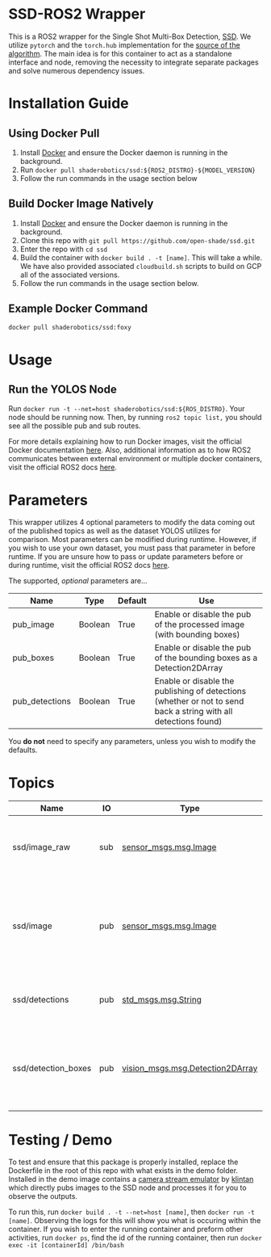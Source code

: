 # SSD-ROS2 Wrapper

This is a ROS2 wrapper for the Single Shot Multi-Box Detection, [SSD](https://github.com/amdegroot/ssd.pytorch). We utilize `pytorch` and the `torch.hub` implementation for the [source of the algorithm](https://pytorch.org/hub/nvidia_deeplearningexamples_ssd/). The main idea is for this container to act as a standalone interface and node, removing the necessity to integrate separate packages and solve numerous dependency issues.

# Installation Guide


## Using Docker Pull
1. Install [Docker](https://www.docker.com/) and ensure the Docker daemon is running in the background.
2. Run ```docker pull shaderobotics/ssd:${ROS2_DISTRO}-${MODEL_VERSION}```
3. Follow the run commands in the usage section below

## Build Docker Image Natively
1. Install [Docker](https://www.docker.com/) and ensure the Docker daemon is running in the background.
2. Clone this repo with ```git pull https://github.com/open-shade/ssd.git```
3. Enter the repo with ```cd ssd```
4. Build the container with ```docker build . -t [name]```. This will take a while. We have also provided associated `cloudbuild.sh` scripts to build on GCP all of the associated versions.
5. Follow the run commands in the usage section below.

## Example Docker Command

```bash
docker pull shaderobotics/ssd:foxy
```

# Usage
## Run the YOLOS Node 
Run ```docker run -t --net=host shaderobotics/ssd:${ROS_DISTRO}```. Your node should be running now. Then, by running ```ros2 topic list,``` you should see all the possible pub and sub routes.

For more details explaining how to run Docker images, visit the official Docker documentation [here](https://docs.docker.com/engine/reference/run/). Also, additional information as to how ROS2 communicates between external environment or multiple docker containers, visit the official ROS2 docs [here](https://docs.ros.org/en/foxy/How-To-Guides/Run-2-nodes-in-single-or-separate-docker-containers.html#). 

# Parameters
This wrapper utilizes 4 optional parameters to modify the data coming out of the published topics as well as the dataset YOLOS utilizes for comparison. Most parameters can be modified during runtime. However, if you wish to use your own dataset, you must pass that parameter in before runtime. If you are unsure how to pass or update parameters before or during runtime, visit the official ROS2 docs [here](https://docs.ros.org/en/foxy/Concepts/About-ROS-2-Parameters.html?highlight=parameters#setting-initial-parameter-values-when-running-a-node).

The supported, *optional* parameters are...

| Name        | Type    | Default | Use                                                                 |
|-------------|---------|---------|---------------------------------------------------------------------|
| pub_image   | Boolean | True   | Enable or disable the pub of the processed image (with bounding boxes)                |
| pub_boxes    | Boolean | True   | Enable or disable the pub of the bounding boxes as a Detection2DArray           |
| pub_detections   | Boolean | True    | Enable or disable the publishing of detections (whether or not to send back a string with all detections found)   |    

You __do not__ need to specify any parameters, unless you wish to modify the defaults.

# Topics

| Name                   | IO  | Type                             | Use                                                               |
|------------------------|-----|----------------------------------|-------------------------------------------------------------------|
| ssd/image_raw       | sub | [sensor_msgs.msg.Image](http://docs.ros.org/en/noetic/api/sensor_msgs/html/msg/Image.html)            | Takes the raw camera output to be processed                       |
 | ssd/image           | pub | [sensor_msgs.msg.Image](http://docs.ros.org/en/noetic/api/sensor_msgs/html/msg/Image.html)            | Outputs the processed image with bounding boxes drawn on the image |
| ssd/detections            | pub | [std_msgs.msg.String](http://docs.ros.org/en/api/std_msgs/html/msg/String.html)              | Outputs all detected classes in the image |
| ssd/detection_boxes | pub | [vision_msgs.msg.Detection2DArray](http://docs.ros.org/en/lunar/api/vision_msgs/html/msg/Detection2DArray.html) | Outputs the detected bounding box location in a unified format    |

# Testing / Demo
To test and ensure that this package is properly installed, replace the Dockerfile in the root of this repo with what exists in the demo folder. Installed in the demo image contains a [camera stream emulator](https://github.com/klintan/ros2_video_streamer) by [klintan](https://github.com/klintan) which directly pubs images to the SSD node and processes it for you to observe the outputs.

To run this, run ```docker build . -t --net=host [name]```, then ```docker run -t [name]```. Observing the logs for this will show you what is occuring within the container. If you wish to enter the running container and preform other activities, run ```docker ps```, find the id of the running container, then run ```docker exec -it [containerId] /bin/bash```